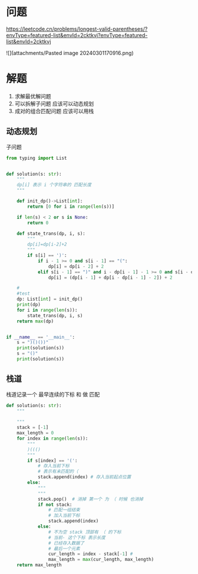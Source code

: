 
# 问题

https://leetcode.cn/problems/longest-valid-parentheses/?envType=featured-list&envId=2cktkvj?envType=featured-list&envId=2cktkvj

![](attachments/Pasted image 20240301170916.png)

# 解题

1. 求解最优解问题
2. 可以拆解子问题 应该可以动态规划
3. 成对的组合匹配问题 应该可以用栈

## 动态规划

子问题

```python
from typing import List


def solution(s: str):
    """
    dp[i] 表示 i 个字符串的 匹配长度
    """

    def init_dp()->List[int]:
        return [0 for i in range(len(s))]

    if len(s) < 2 or s is None:
        return 0

    def state_trans(dp, i, s):
        """
        dp[i]=dp[i-2]+2
        """
        if s[i] == ')':
            if i - 1 >= 0 and s[i - 1] == "(":
                dp[i] = dp[i - 2] + 2
            elif s[i - 1] == ")" and i - dp[i - 1] - 1 >= 0 and s[i - dp[i - 1] - 1] == "(":
                dp[i] = (dp[i - 1] + dp[i - dp[i - 1] - 2]) + 2

    #
    #test
    dp: List[int] = init_dp()
    print(dp)
    for i in range(len(s)):
        state_trans(dp, i, s)
    return max(dp)


if __name__ == '__main__':
    s = ")()())"
    print(solution(s))
    s = "()"
    print(solution(s))

```



## 栈道

栈道记录一个 最早连续的下标 和 做 匹配

```python
def solution(s: str):
    """
    
    """
    stack = [-1]
    max_length = 0
    for index in range(len(s)):
        """
        )((() 
        """
        if s[index] == '(':
            # 存入当前下标
            # 表示有未匹配的（
            stack.append(index) # 存入当前起点位置
        else:
            """
            """
            stack.pop()  # 消掉 第一个 为 （ 时候 也消掉
            if not stack:
                # 匹配一组结束
                # 加入当前下标
                stack.append(index)  
            else:
                # 不为空 stack 顶部有 （ 的下标
                # 当前- 这个下标 表示长度
                # 已经存入数据了
                # 最后一个元素
                cur_length = index - stack[-1] # 
                max_length = max(cur_length, max_length)
    return max_length

```




